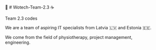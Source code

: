 :snake: # Wotech-Team-2.3 :coffee:


Team 2.3 codes


We are a team of aspiring IT specialists from Latvia :latvia: and Estonia :estonia:. 


We come from the field of physiotherapy, project management, engineering. 
